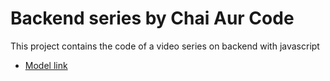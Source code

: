 # Backend series by Chai Aur Code

This project contains the code of a video series on backend with javascript
- [Model link](https://app.eraser.io/workspace/YtPqZ1VogxGy1jzIDkzj?origin=share)
